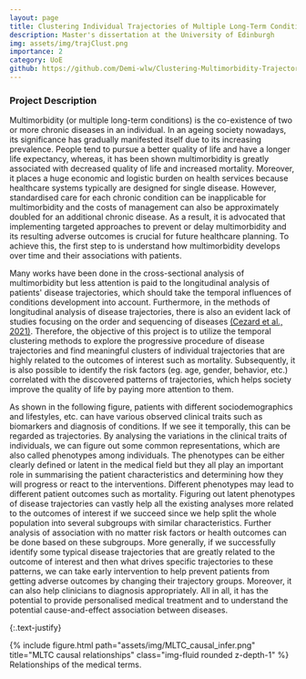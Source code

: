 ```yaml
---
layout: page
title: Clustering Individual Trajectories of Multiple Long-Term Conditions
description: Master's dissertation at the University of Edinburgh
img: assets/img/trajClust.png
importance: 2
category: UoE
github: https://github.com/Demi-wlw/Clustering-Multimorbidity-Trajectories
---
```


### Project Description

Multimorbidity (or multiple long-term conditions) is the co-existence of two or more chronic diseases in an individual. In an ageing society nowadays, its significance has gradually manifested itself due to its increasing prevalence. People tend to pursue a better quality of life and have a longer life expectancy, whereas, it has been shown multimorbidity is greatly associated with decreased quality of life and increased mortality. Moreover, it places a huge economic and logistic burden on health services because healthcare systems typically are designed for single disease. However, standardised care for each chronic condition can be inapplicable for multimorbidity and the costs of management can also be approximately doubled for an additional chronic disease. As a result, it is advocated that implementing targeted approaches to prevent or delay multimorbidity and its resulting adverse outcomes is crucial for future healthcare planning. To achieve this, the first step to is understand how multimorbidity develops over time and their associations with patients. 

Many works have been done in the cross-sectional analysis of multimorbidity but less attention is paid to the longitudinal analysis of patients' disease trajectories, which should take the temporal influences of conditions development into account. Furthermore, in the methods of longitudinal analysis of disease trajectories, there is also an evident lack of studies focusing on the order and sequencing of diseases [(Cezard et al., 2021)](https://bmjopen.bmj.com/content/11/11/e048485). Therefore, the objective of this project is to utilize the temporal clustering methods to explore the progressive procedure of disease trajectories and find meaningful clusters of individual trajectories that are highly related to the outcomes of interest such as mortality. Subsequently, it is also possible to identify the risk factors (eg. age, gender, behavior, etc.) correlated with the discovered patterns of trajectories, which helps society improve the quality of life by paying more attention to them.

As shown in the following figure, patients with different sociodemographics and lifestyles, etc. can have various observed clinical traits such as biomarkers and diagnosis of conditions. If we see it temporally, this can be regarded as trajectories. By analysing the variations in the clinical traits of individuals, we can figure out some common representations, which are also called phenotypes among individuals. The phenotypes can be either clearly defined or latent in the medical field but they all play an important role in summarising the patient characteristics and determining how they will progress or react to the interventions. Different phenotypes may lead to different patient outcomes such as mortality. Figuring out latent phenotypes of disease trajectories can vastly help all the existing analyses more related to the outcomes of interest if we succeed since we help split the whole population into several subgroups with similar characteristics. Further analysis of association with no matter risk factors or health outcomes can be done based on these subgroups. More generally, if we successfully identify some typical disease trajectories that are greatly related to the outcome of interest and then what drives specific trajectories to these patterns, we can take early intervention to help prevent patients from getting adverse outcomes by changing their trajectory groups. Moreover, it can also help clinicians to diagnosis appropriately. All in all, it has the potential to provide personalised medical treatment and to understand the potential cause-and-effect association between diseases.

{:.text-justify}
<div class="row justify-content-sm-center">
    <div class="col-sm-6 mt-3 mt-md-0">
        {% include figure.html path="assets/img/MLTC_causal_infer.png" title="MLTC causal relationships" class="img-fluid rounded z-depth-1" %}
    </div>
</div>
<div class="caption">
    Relationships of the medical terms.
</div>

